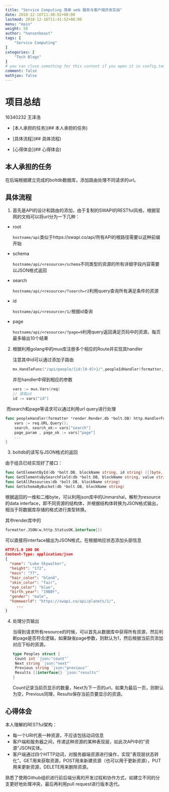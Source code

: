 ```yaml
---
title: "Service Computing 简单 web 服务与客户端开发实战"
date: 2018-12-16T11:38:52+08:00
lastmod: 2018-12-16T11:41:52+08:00
menu: "main"
weight: 50
author: "hansenbeast"
tags: [
    "Service Computing"
]
categories: [
    "Tech Blogs"
]
# you can close something for this content if you open it in config.toml.
comment: false
mathjax: false
---
```




# 项目总结

16340232 王泽浩

- [本人承担的任务](## 本人承担的任务)

- [具体流程](## 具体流程)

- [心得体会](## 心得体会)


## 本人承担的任务

在后端根据建立完成的boltdb数据库，添加路由处理不同请求的url。



## 具体流程

1. 首先是API的设计和路由的添加，由于复制的SWAPI的RESTful风格，根据官网的文档可以将url分为一下几种：

- root 

  `hostname/api`类似于https://swapi.co/api/所有API的根路径需要以这种前缀开始

- schema

  `hostname/api/<resource>/schema`不同类型的资源的所有详细字段内容需要以JSON格式返回

- search

  `hostname/api/<resource>/?search=r2`利用query查询所有满足条件的资源

- id

  `hostname/api/<resource>/1/`根据id查询

- page

  `hostname/api/<resource>/?page=9`利用query返回满足页码中的资源，每页最多输出10个结果



2. 根据利用golang中的mux库注册多个相应的Route并实现其handler

   注意其中id可以通过添加子路由

   ```go
   mx.HandleFunc("/api/people/{id:[0-9]+}/",peopleIdHandler(formatter,db)).Methods("GET")
   ```

   并在handler中得到相应的参数

   ```go
   vars := mux.Vars(req)
   // 获取id
   id := vars["id"]
   ```



​	而search和page等请求可以通过利用url query进行处理

```go
func peopleHandler(formatter *render.Render,db *bolt.DB) http.HandlerFunc{
	vars := req.URL.Query();
	search, search_ok:= vars["search"]
	page_param , page_ok := vars["page"]
    ...
}
```



3.  boltdb的读写与JSON格式的返回

   由于组员已经实现好了接口：

   ```go
   func GetElementById(db *bolt.DB, blockName string, id string) ([]byte, error)
   func GetElementsBySearchField(db *bolt.DB, blockName string, value string) ([][]byte, error) 
   func GetAllResources(db *bolt.DB, blockName string) 
   func GetSchemaByBucket(db *bolt.DB, blockName string)
   ```

   根据返回的一维和二维byte，可以利用json库中的Unmarshal，解析为resource的data interface，即不同资源的结构体，并根据结构体转换为JSON格式输出，相当于将数据库存储的格式进行类型转换。

   其中render库中的

   ```go
   formatter.JSON(w,http.StatusOK,interface{})
   ```

   可以直接将interface输出为JSON格式，在根据响应状态添加头部信息

   ```json
   HTTP/1.0 200 OK
   Content-Type: application/json
   {
     "name": "Luke Skywalker",
     "height": "172",
     "mass": "77",
     "hair_color": "blond",
     "skin_color": "fair",
     "eye_color": "blue",
     "birth_year": "19BBY",
     "gender": "male",
     "homeworld": "https://swapi.co/api/planets/1/",
     	...
   }
   ```



4. 处理分页输出

   当得到请求所有resource的时候，可以首先从数据库中获得所有资源，然后判断page是否符合逻辑，如果缺省page参数，则默认为1，然后根据当前页添加对应下标的资源。

   ```go
   type Peoples struct {
   	Count int `json:"count"`
   	Next string `json:"next"`
   	Previous string `json:"previous"`
   	Results []interface{} `json:"results"`
   }
   ```

   Count记录当前页显示的数量，Next为下一页的url，如果为最后一页，则默认为空，Previous同理，Results保存当前页要显示的资源。





## 心得体会

本人理解的RESTful架构：

- 每一个URI代表一种资源，不应该包括动词信息
- 客户端和服务器之间，传递这种资源的某种表现层，如此次API中的"资源"JSON实体。
- 客户端通过四个HTTP动词，对服务器端资源进行操作，实现"表现层状态转化"。GET用来获取资源，POST用来新建资源（也可以用于更新资源），PUT用来更新资源，DELETE用来删除资源。



熟悉了使用Github组织进行前后端分离的开发过程和协作方式，如建立不同的分支更好地处理冲突，最后再利用pull request进行版本迭代。

